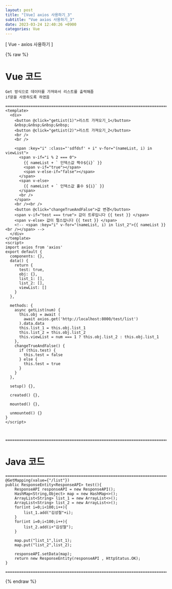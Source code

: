 ```yaml
---
layout: post
title: "[Vue] axios 사용하기_3"
subtitle: "Vue axios 사용하기_3"
date: 2023-03-24 12:40:26 +0900
categories: Vue
---
```

[ Vue - axios 사용하기 ] 

{% raw %}
# Vue 코드
	Get 방식으로 데이터를 가져와서 리스트를 출력해줌
	if문을 사용하도록 하였음

	=================================================================================================================
	<template>
	  <div>
		<button @click="getList(1)">리스트 가져오기_1</button>
		&nbsp;&nbsp;&nbsp;&nbsp;
		<button @click="getList(2)">리스트 가져오기_2</button>
		<br />
		<br />

		<span :key="i" :class="'sdfdsf' + i" v-for="(nameList, i) in viewList">
		  <span v-if="i % 2 === 0">
			{{ nameList + ` 인덱스값 짝수${i}` }}
			<span v-if="true"></span>
			<span v-else-if="false"></span>
		  </span>
		  <span v-else>
			{{ nameList + ` 인덱스값 홀수 ${i}` }}
		  </span>
		  <br />
		</span>
		<br /><br />
		<button @click="changeTrueAndFalse">값 변경</button>
		<span v-if="test === true"> 값이 트루입니다 {{ test }} </span>
		<span v-else> 값이 펄스입니다 {{ test }} </span>
		<!-- <span :key="i" v-for="(nameList, i) in list_2">{{ nameList }}<br /></span> -->
	  </div>
	</template>
	<script>
	import axios from 'axios'
	export default {
	  components: {},
	  data() {
		return {
		  test: true,
		  obj: {},
		  list_1: [],
		  list_2: [],
		  viewList: []
		}
	  },

	  methods: {
		async getList(num) {
		  this.obj = await (
			await axios.get('http://localhost:8000/test/list')
		  ).data.data
		  this.list_1 = this.obj.list_1
		  this.list_2 = this.obj.list_2
		  this.viewList = num === 1 ? this.obj.list_2 : this.obj.list_1
		},
		changeTrueAndFalse() {
		  if (this.test) {
			this.test = false
		  } else {
			this.test = true
		  }
		}
	  },

	  setup() {},

	  created() {},

	  mounted() {},

	  unmounted() {}
	}
	</script>



	=================================================================================================================


# Java 코드

	=================================================================================================================
    @GetMapping(value={"/list"})
    public ResponseEntity<ResponseAPI> test(){
        ResponseAPI responseAPI = new ResponseAPI();
        HashMap<String,Object> map = new HashMap<>();
        ArrayList<String> list_1 = new ArrayList<>();
        ArrayList<String> list_2 = new ArrayList<>();
        for(int i=0;i<100;i++){
            list_1.add("김성철"+i);
        }
        for(int i=0;i<100;i++){
            list_2.add(i+"김성철");
        }

        map.put("list_1",list_1);
        map.put("list_2",list_2);

        responseAPI.setData(map);
        return new ResponseEntity(responseAPI , HttpStatus.OK);
    }

	=================================================================================================================
{% endraw %}
